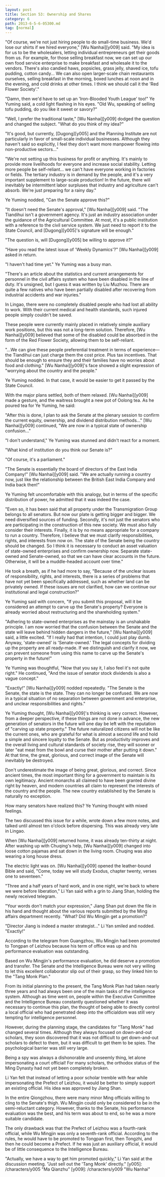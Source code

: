 ```yaml
---
layout: post
title: Section 53: Ownership and Shares
category: 6
path: 2013-6-5-6-05300.md
tag: [normal]
---
```


"Of course, we're not just hiring people to do small-time business. We'd lose our shirts if we hired everyone," [Wu Nanhai][y009] said. "My idea is for us to be the wholesalers, letting individual entrepreneurs get their goods from us. For example, for those selling breakfast now, we can set up our own food service enterprise to make breakfast and wholesale it to the vendors. There's also candied haws, popsicles, grass jelly, shaved ice, tofu pudding, cotton candy... We can also open larger-scale chain restaurants ourselves, selling breakfast in the morning, boxed lunches at noon and in the evening, and cold drinks at other times. I think we should call it the 'Red Flower Society'."

"Damn, then we'd have to set up an 'Iron-Blooded Youth League' too!" Ye Yuming said, a cold light flashing in his eyes. "Old Wu, speaking of selling tofu pudding, do you like it sweet or savory?"

"Well, I prefer the traditional taste," [Wu Nanhai][y009] dodged the question and changed the subject. "What do you think of my idea?"

"It's good, but currently, [Dugong][y005] and the Planning Institute are not particularly in favor of small-scale individual businesses. Although they haven't said so explicitly, I feel they don't want more manpower flowing into non-productive sectors..."

"We're not setting up this business for profit or anything. It's mainly to provide more livelihoods for everyone and increase social stability. Letting more people be self-reliant... we can't have everyone working in factories or fields. The tertiary industry is in demand by the people, and it's a very important supplement to large-scale production! In the future, there will inevitably be intermittent labor surpluses that industry and agriculture can't absorb. We're just preparing for a rainy day."

Ye Yuming nodded, "Can the Senate approve this?"

"It doesn't need the Senate's approval," [Wu Nanhai][y009] said. "The Tiandihui isn't a government agency. It's just an industry association under the guidance of the Agricultural Committee. At most, it's a public institution with a reference to the civil service system. We just need to report it to the State Council, and [Dugong][y005]'s signature will be enough."

"The question is, will [Dugong][y005] be willing to approve it?"

"Have you read the latest issue of 'Weekly Dynamics'?" [Wu Nanhai][y009] asked in return.

"I haven't had time yet." Ye Yuming was a busy man.

"There's an article about the statistics and current arrangements for personnel in the civil affairs system who have been disabled in the line of duty. It's unsigned, but I guess it was written by Liu Muzhou. There are quite a few natives who have been partially disabled after recovering from industrial accidents and war injuries."

In Lingao, there were no completely disabled people who had lost all ability to work. With their current medical and health standards, such injured people simply couldn't be saved.

These people were currently mainly placed in relatively simple auxiliary work positions, but this was not a long-term solution. Therefore, [Wu Nanhai][y009] believed that some of the disabled could be absorbed in the form of the Red Flower Society, allowing them to be self-reliant.

"...We can give these people preferential treatment in terms of experience—the Tiandihui can just charge them the cost price. Plus tax incentives. That should be enough to ensure they and their families have no worries about food and clothing." [Wu Nanhai][y009]'s face showed a slight expression of "worrying about the country and the people."

Ye Yuming nodded. In that case, it would be easier to get it passed by the State Council.

With the major plans settled, both of them relaxed. [Wu Nanhai][y009] made a gesture, and the waitress brought a new pot of Oolong tea. As he poured tea for Ye Yuming, he said:

"After this is done, I plan to ask the Senate at the plenary session to confirm the current equity, ownership, and dividend distribution methods..." [Wu Nanhai][y009] continued, "We are now in a typical state of ownership confusion..."

"I don't understand," Ye Yuming was stunned and didn't react for a moment.

"What kind of institution do you think our Senate is?"

"Of course, it's a parliament."

"The Senate is essentially the board of directors of the East India Company!" [Wu Nanhai][y009] said. "We are actually running a country now, just like the relationship between the British East India Company and India back then!"

Ye Yuming felt uncomfortable with this analogy, but in terms of the specific distribution of power, he admitted that it was indeed the case.

"Even so, it has been said that all property under the Transmigration Group belongs to all senators. But now our plate is getting bigger and bigger. We need diversified sources of funding. Secondly, it's not just the senators who are participating in the construction of this new society. We must also fully consider their interests. Finally, it is by no means appropriate for a company to run a country. Therefore, I believe that we must clarify responsibilities, rights, and interests from now on. The state of the Senate being the country should be changed. So I think it is necessary to conduct an asset valuation of state-owned enterprises and confirm ownership now. Separate state-owned and Senate-owned, so that we can have clear accounts in the future. Otherwise, it will be a muddle-headed account over time."

He took a breath, as if he had more to say, "Because of the unclear issues of responsibility, rights, and interests, there is a series of problems that have not yet been specifically addressed, such as whether land can be privately owned. If these issues are not clarified, how can we continue our institutional and legal construction?"

Ye Yuming said with concern, "If you submit this proposal, will it be considered an attempt to carve up the Senate's property? Everyone is already worried about restructuring and the shareholding system."

"Adhering to state-owned enterprises as the mainstay is an unshakable principle. I am now worried that the confusion between the Senate and the state will leave behind hidden dangers in the future," [Wu Nanhai][y009] said, a little excited. "If I really had that intention, I could just play dumb. Anyway, 'state-owned' is 'Senate-owned.' The legal concepts for dividing up the property are all ready-made. If we distinguish and clarify it now, we can prevent someone from using this name to carve up the Senate's property in the future!"

Ye Yuming was thoughtful, "Now that you say it, I also feel it's not quite right." He continued, "And the issue of senator stock dividends is also a vague concept."

"Exactly!" [Wu Nanhai][y009] nodded repeatedly. "The Senate is the Senate, the state is the state. They can no longer be confused. We are now in a typical situation of no separation between government and enterprise, and unclear responsibilities and rights."

Ye Yuming thought, [Wu Nanhai][y009]'s thinking is very correct. However, from a deeper perspective, if these things are not done in advance, the new generation of senators in the future will one day be left with the reputation of "carving up state property." The future naturalized citizens will not be like the current ones, who are grateful for what is almost a second life and hold a simple and sincere loyalty to the Senate. But as productivity improves and the overall living and cultural standards of society rise, they will sooner or later "eat meat from the bowl and curse their mother after putting it down." At that time, the great, glorious, and correct image of the Senate will inevitably be destroyed.

Don't underestimate the image of being great, glorious, and correct. Since ancient times, the most important thing for a government to maintain is its own legitimacy. Ancient monarchs all claimed to have been granted divine right by heaven, and modern countries all claim to represent the interests of the country and the people. The new country established by the Senate is naturally no exception.

How many senators have realized this? Ye Yuming thought with mixed feelings.

The two discussed this issue for a while, wrote down a few more notes, and talked until almost ten o'clock before dispersing. This was already very late in Lingao.

When [Wu Nanhai][y009] returned home, it was already ten-thirty at night. After washing up with Chuqing's help, [Wu Nanhai][y009] changed into loose cotton pajamas and sat down in the living room. Chuqing was also wearing a long house dress.

The electric light was on. [Wu Nanhai][y009] opened the leather-bound Bible and said, "Come, today we will study Exodus, chapter twenty, verses one to seventeen."

"Three and a half years of hard work, and in one night, we're back to where we were before liberation," Li Yan said with a grin to Jiang Shan, holding the newly received telegram.

"Your words don't match your expression," Jiang Shan put down the file in his hand and thought about the various reports submitted by the Ming affairs department recently. "What? Did Wu Mingjin get a promotion?"

"Director Jiang is indeed a master strategist..." Li Yan smiled and nodded. "Exactly!"

According to the telegram from Guangzhou, Wu Mingjin had been promoted to Tongpan of Leizhou because his term of office was up and his performance evaluation was outstanding.

Based on Wu Mingjin's performance evaluation, he did deserve a promotion and transfer. The Senate and the Intelligence Bureau were not very willing to let this excellent collaborator slip out of their grasp, so they linked him to the "Tang Monk Plan."

From its initial planning to the present, the Tang Monk Plan had taken nearly three years and had always been one of the main tasks of the intelligence system. Although as time went on, people within the Executive Committee and the Intelligence Bureau constantly questioned whether it was necessary to continue this plan, the thought of being able to directly control a local official who had penetrated deep into the officialdom was still very tempting for intelligence personnel.

However, during the planning stage, the candidates for "Tang Monk" had changed several times. Although they always focused on down-and-out scholars, they soon discovered that it was not difficult to get down-and-out scholars to defect to them, but it was difficult to get them to be spies. The psychological barrier was still very large.

Being a spy was always a dishonorable and unseemly thing, let alone impersonating a court official! For many scholars, the orthodox status of the Ming Dynasty had not yet been completely broken.

Li Yan felt that instead of letting a poor scholar tremble with fear while impersonating the Prefect of Leizhou, it would be better to simply support an existing official. His idea was approved by Jiang Shan.

In the entire Qiongzhou, there were many minor Ming officials willing to cling to the Senate's thigh. Wu Mingjin could only be considered to be in the semi-reluctant category. However, thanks to the Senate, his performance evaluation was the best, and his term was about to end, so he was a more suitable candidate.

The only drawback was that the Prefect of Leizhou was a fourth-rank official, while Wu Mingjin was only a seventh-rank official. According to the rules, he would have to be promoted to Tongpan first, then Tongzhi, and then he could become a Prefect. If he was just an auxiliary official, it would be of little consequence to the Intelligence Bureau.

"Actually, we have a way to get him promoted quickly," Li Yan said at the discussion meeting. "Just sell out the 'Tang Monk' directly."
[y005]: /characters/y005 "Ma Qianzhu"
[y009]: /characters/y009 "Wu Nanhai"